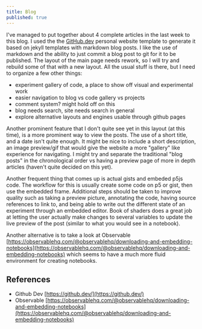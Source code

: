 ```yaml
---
title: Blog
published: true
---
```


I've managed to put together about 4 complete articles in the last week to this blog. I used the the [GitHub.dev](https://github.dev) personal website template to generate it based on jekyll templates with markdown blog posts. I like the use of markdown and the ability to just commit a blog post to git for it to be published. The layout of the main page needs rework, so I will try and rebuild some of that with a new layout. All the usual stuff is there, but I need to organize a few other things:

* experiment gallery of code, a place to show off visual and experimental work
* easier navigation to blog vs code gallery vs projects
* comment system? might hold off on this
* blog needs search, site needs search in general
* explore alternative layouts and engines usable through github pages

Another prominent feature that I don't quite see yet in this layout (at this time), is a more prominent way to view the posts. The use of a short title, and a date isn't quite enough. It might be nice to include a short description, an image preview/gif that would give the website a more "gallery" like experience for navigating. I might try and separate the traditional "blog posts" in the chronological order vs having a preview page of more in depth articles (haven't quite decided on this yet).

Another frequent thing that comes up is actual gists and embeded p5js code. The workflow for this is usually create some code on p5 or gist, then use the embedded frame. Additional steps should be taken to improve quality such as taking a preview picture, annotating the code, having source references to link to, and being able to write out the different state of an experiment through an embedded editor. Book of shaders does a great job at letting the user actually make changes to several variables to update the live preview of the post (similar to what you would see in a notebook).

Another alternative is to take a look at Observable [https://observablehq.com/@observablehq/downloading-and-embedding-notebooks](https://observablehq.com/@observablehq/downloading-and-embedding-notebooks) which seems to have a much more fluid environment for creating notebooks.

## References

* Github Dev [https://github.dev/](https://github.dev/)
* Observable [https://observablehq.com/@observablehq/downloading-and-embedding-notebooks](https://observablehq.com/@observablehq/downloading-and-embedding-notebooks)
